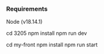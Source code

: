 ### Requirements
Node (v18.14.1)

cd 3205
npm install
npm run dev

cd my-front
npm install
npm run start
